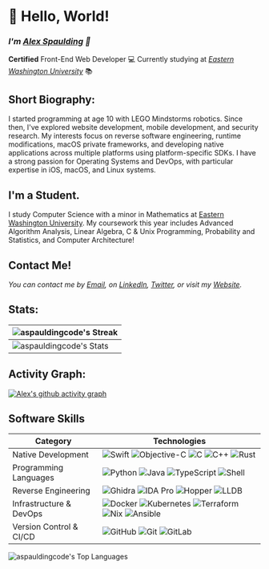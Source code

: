 # 👋 Hello, World!
### *I'm [Alex Spaulding](https://aspauldingcode.com) 🚀*
**Certified** Front-End Web Developer 💻
Currently studying at [*Eastern Washington University*](https://www.ewu.edu/) 📚

## Short Biography:
I started programming at age 10 with LEGO Mindstorms robotics. Since then, I've explored website development, mobile development, and security research. My interests focus on reverse software engineering, runtime modifications, macOS private frameworks, and developing native applications across multiple platforms using platform-specific SDKs. I have a strong passion for Operating Systems and DevOps, with particular expertise in iOS, macOS, and Linux systems.

## I'm a Student.
I study Computer Science with a minor in Mathematics at [Eastern Washington University](https://www.ewu.edu/). My coursework this year includes Advanced Algorithm Analysis, Linear Algebra, C & Unix Programming, Probability and Statistics, and Computer Architecture!

## Contact Me!
*You can contact me by [Email](mailto:aspauldingcode@gmail.com), on [LinkedIn](https://www.linkedin.com/in/aspauldingcode/), [Twitter](https://twitter.com/aspauldingcode), or visit my [Website](https://aspauldingcode.com).*

## Stats:
| ![aspauldingcode's Streak](https://github-readme-streak-stats.herokuapp.com/?user=aspauldingcode&hide_border=true&theme=dark) |
|---|
| ![aspauldingcode's Stats](https://github-readme-stats.vercel.app/api?username=aspauldingcode&show_icons=true&hide_border=true&count_private=true&include_all_commits=true&custom_title=All%20Time%20GitHub%20Stats&theme=dark) |

## Activity Graph:
[![Alex's github activity graph](https://github-readme-activity-graph.vercel.app/graph?username=aspauldingcode&theme=high-contrast&hide_border=true&custom_title=Recent%20Contribution%20Graph)](https://github.com/ashutosh00710/github-readme-activity-graph)

## Software Skills
| Category | Technologies |
|----------|-------------|
| Native Development | ![Swift](https://img.shields.io/badge/Swift-FA7343?style=flat&logo=swift&logoColor=white) ![Objective-C](https://img.shields.io/badge/Objective--C-438EFF?style=flat&logo=apple&logoColor=white) ![C](https://img.shields.io/badge/C-A8B9CC?style=flat&logo=c&logoColor=white) ![C++](https://img.shields.io/badge/C++-00599C?style=flat&logo=c%2B%2B&logoColor=white) ![Rust](https://img.shields.io/badge/Rust-000000?style=flat&logo=rust&logoColor=white) |
| Programming Languages | ![Python](https://img.shields.io/badge/Python-3776AB?style=flat&logo=python&logoColor=white) ![Java](https://img.shields.io/badge/Java-ED8B00?style=flat&logo=openjdk&logoColor=white) ![TypeScript](https://img.shields.io/badge/TypeScript-3178C6?style=flat&logo=typescript&logoColor=white) ![Shell](https://img.shields.io/badge/Shell-4EAA25?style=flat&logo=gnu-bash&logoColor=white) |
| Reverse Engineering | ![Ghidra](https://img.shields.io/badge/Ghidra-FF6B6B?style=flat&logo=ghidra&logoColor=white) ![IDA Pro](https://img.shields.io/badge/IDA_Pro-FF6B6B?style=flat&logo=ida&logoColor=white) ![Hopper](https://img.shields.io/badge/Hopper-4A90E2?style=flat&logo=hopper&logoColor=white) ![LLDB](https://img.shields.io/badge/LLDB-262D3A?style=flat&logo=llvm&logoColor=white) |
| Infrastructure & DevOps | ![Docker](https://img.shields.io/badge/Docker-2496ED?style=flat&logo=docker&logoColor=white) ![Kubernetes](https://img.shields.io/badge/Kubernetes-326CE5?style=flat&logo=kubernetes&logoColor=white) ![Terraform](https://img.shields.io/badge/Terraform-7B42BC?style=flat&logo=terraform&logoColor=white) ![Nix](https://img.shields.io/badge/Nix-5277C3?style=flat&logo=nixos&logoColor=white) ![Ansible](https://img.shields.io/badge/Ansible-EE0000?style=flat&logo=ansible&logoColor=white) |
| Version Control & CI/CD | ![GitHub](https://img.shields.io/badge/GitHub-181717?style=flat&logo=github&logoColor=white) ![Git](https://img.shields.io/badge/Git-F05032?style=flat&logo=git&logoColor=white) ![GitLab](https://img.shields.io/badge/GitLab-FCA121?style=flat&logo=gitlab&logoColor=white) |

![aspauldingcode's Top Languages](https://github-readme-stats.vercel.app/api/top-langs/?username=aspauldingcode&show_icons=true&hide_border=true&layout=compact&theme=dark)
